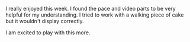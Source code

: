 I really enjoyed this week. I found the pace and video parts to be very helpful for my understanding. I tried to work with a walking piece of cake but it wouldn't display correctly.

I am excited to play with this more.
